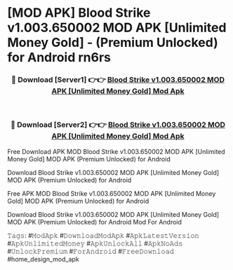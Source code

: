 # [MOD APK] Blood Strike v1.003.650002 MOD APK [Unlimited Money Gold]  - (Premium Unlocked) for Android rn6rs



<div align="center">
<h3>🔴 Download [Server1] 👉👉 <a href="https://momento.my/?title=Blood_Strike_v1.003.650002_MOD_APK_[Unlimited_Money_Gold]_">Blood Strike v1.003.650002 MOD APK [Unlimited Money Gold]  Mod Apk</a></h3><br>

<h3>🔴 Download [Server2] 👉👉 <a href="https://momento.my/?title=Blood_Strike_v1.003.650002_MOD_APK_[Unlimited_Money_Gold]_">Blood Strike v1.003.650002 MOD APK [Unlimited Money Gold]  Mod Apk</a></h3>
</div>



Free Download APK MOD Blood Strike v1.003.650002 MOD APK [Unlimited Money Gold]  MOD APK (Premium Unlocked) for Android

Download Blood Strike v1.003.650002 MOD APK [Unlimited Money Gold]  MOD APK (Premium Unlocked) for Android

Free APK MOD Blood Strike v1.003.650002 MOD APK [Unlimited Money Gold]  MOD APK (Premium Unlocked) for Android

Download Blood Strike v1.003.650002 MOD APK [Unlimited Money Gold]  MOD APK (Premium Unlocked) for Android Mod For Android

𝚃𝚊𝚐𝚜: #𝙼𝚘𝚍𝙰𝚙𝚔 #𝙳𝚘𝚠𝚗𝚕𝚘𝚊𝚍𝙼𝚘𝚍𝙰𝚙𝚔 #𝙰𝚙𝚔𝙻𝚊𝚝𝚎𝚜𝚝𝚅𝚎𝚛𝚜𝚒𝚘𝚗 #𝙰𝚙𝚔𝚄𝚗𝚕𝚒𝚖𝚒𝚝𝚎𝚍𝙼𝚘𝚗𝚎𝚢 #𝙰𝚙𝚔𝚄𝚗𝚕𝚘𝚌𝚔𝙰𝚕𝚕 #𝙰𝚙𝚔𝙽𝚘𝙰𝚍𝚜 #𝚄𝚗𝚕𝚘𝚌𝚔𝙿𝚛𝚎𝚖𝚒𝚞𝚖 #𝙵𝚘𝚛𝙰𝚗𝚍𝚛𝚘𝚒𝚍 #𝙵𝚛𝚎𝚎𝙳𝚘𝚠𝚗𝚕𝚘𝚊𝚍 #home_design_mod_apk
